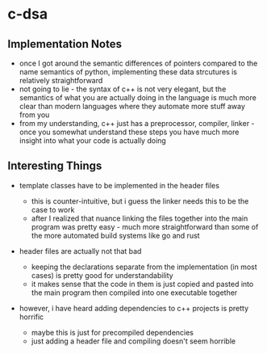 # c-dsa

## Implementation Notes

- once I got around the semantic differences of pointers compared to the name semantics of python, implementing these data strcutures is relatively straightforward
- not going to lie - the syntax of c++ is not very elegant, but the semantics of what you are actually doing in the language is much more clear than modern languages where they automate more stuff away from you
- from my understanding, c++ just has a preprocessor, compiler, linker - once you somewhat understand these steps you have much more insight into what your code is actually doing

## Interesting Things

- template classes have to be implemented in the header files
  - this is counter-intuitive, but i guess the linker needs this to be the case to work
  - after I realized that nuance linking the files together into the main program was pretty easy - much more straightforward than some of the more automated build systems like go and rust

- header files are actually not that bad
  - keeping the declarations separate from the implementation (in most cases) is pretty good for understandability
  - it makes sense that the code in them is just copied and pasted into the main program then compiled into one executable together

- however, i have heard adding dependencies to c++ projects is pretty horrific
  - maybe this is just for precompiled dependencies
  - just adding a header file and compiling doesn't seem horrible

